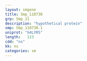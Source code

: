 ```yaml
---
layout: smgene
title: Smp_110730
grp: Smp_11
description: "hypothetical protein"
smp: Smp_110730.1
uniprot: "G4LYR5"
length:   123
cdd: "ns"
kk: ns
categories: sm
---
```

